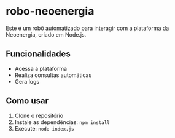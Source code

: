 # robo-neoenergia

Este é um robô automatizado para interagir com a plataforma da Neoenergia, criado em Node.js.

## Funcionalidades
- Acessa a plataforma
- Realiza consultas automáticas
- Gera logs

## Como usar
1. Clone o repositório
2. Instale as dependências: `npm install`
3. Execute: `node index.js`
